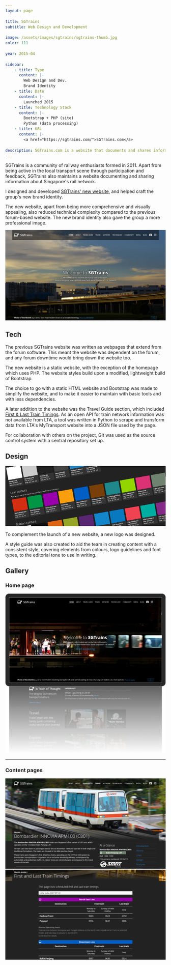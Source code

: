 ```yaml
---
layout: page

title: SGTrains
subtitle: Web Design and Development

image: /assets/images/sgtrains/sgtrains-thumb.jpg
color: 111

year: 2015-04

sidebar: 
    - title: Type
      content: |-
        Web Design and Dev.
        Brand Identity
    - title: Date
      content: |- 
        Launched 2015
    - title: Technology Stack
      content: |-
        Bootstrap + PHP (site)
        Python (data processing)
    - title: URL
      content: |-
        <a href="https://sgtrains.com/">SGTrains.com</a>

description: SGTrains.com is a website that documents and shares information about Singapore's rail network. 
---
```


SGTrains is a community of railway enthusiasts formed in 2011. Apart from being active in the local transport scene through participation and feedback, SGTrains also maintains a website documenting and sharing information about Singapore's rail network. 

I designed and developed [SGTrains' new website](https://sgtrains.com/), and helped craft the group's new brand identity. 

The new website, apart from being more comprehensive and visually appealing, also reduced technical complexity compared to the previous forum-based website. The new brand identity also gave the group a more professional image.

![Screenshot of the SGTrains homepage](/assets/images/sgtrains/sgtrains-hero.png)


## Tech

The previous SGTrains website was written as webpages that extend from the forum software. This meant the website was dependent on the forum, and any forum downtime would bring down the website too. 

The new website is a static website, with the exception of the homepage which uses PHP. The website styles build upon a modified, lightweight build of Bootstrap. 

The choice to go with a static HTML website and Bootstrap was made to simplify the website, and to make it easier to maintain with basic tools and with less dependencies.

A later addition to the website was the Travel Guide section, which included [First & Last Train Timings](https://www.sgtrains.com/guide-traintiming.html). As an open API for train network information was not available from LTA, a tool was written in Python to scrape and transform data from LTA's MyTransport website into a JSON file used by the page.

For collaboration with others on the project, Git was used as the source control system with a central repository set up. 

## Design

![Snippet of the style guide](/assets/images/sgtrains/sgtrains-design.png)

To complement the launch of a new website, a new logo was designed. 

A style guide was also created to aid the team in creating content with a consistent style, covering elements from colours, logo guidelines and font types, to the  editorial tone to use in writing. 

## Gallery

### Home page
![Screenshot of the SGTrains homepage](/assets/images/sgtrains/sgtrains-home.png)

-----

### Content pages
![Screenshot of the rolling stock page](/assets/images/sgtrains/sgtrains-rollingstock.png)
![Screenshot of the last train page](/assets/images/sgtrains/sgtrains-lasttrain.png)
